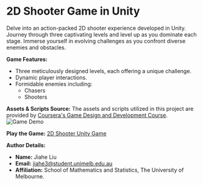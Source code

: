 
# 2D Shooter Game in Unity

Delve into an action-packed 2D shooter experience developed in Unity. Journey through three captivating levels and level up as you dominate each stage. Immerse yourself in evolving challenges as you confront diverse enemies and obstacles.

**Game Features:**

- Three meticulously designed levels, each offering a unique challenge.
- Dynamic player interactions.
- Formidable enemies including:
  * Chasers
  * Shooters

**Assets & Scripts Source:** The assets and scripts utilized in this project are provided by [Coursera's Game Design and Development Course](https://www.coursera.org/learn/game-design-and-development-1/home/week/3).
![Game Demo](ezgif.com-video-to-gif.gif)


**Play the Game:** [2D Shooter Unity Game](https://graceliu.itch.io/2d-shooter-game)

**Author Details:**
- **Name:** Jiahe Liu
- **Email:** jiahe3@student.unimelb.edu.au
- **Affiliation:** School of Mathematics and Statistics, The University of Melbourne.
